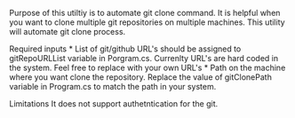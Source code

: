 Purpose of this utiltiy is to automate git clone command. It is helpful when you want to clone multiple git repositories on multiple machines. This utility will automate git clone process. 

Required inputs
	* List of git/github URL's should be assigned to gitRepoURLList variable in Porgram.cs. Currenlty URL's are  hard coded in the system. Feel free to replace with your own URL's	
	* Path on the machine where you want clone the repository. Replace the value of gitClonePath variable in Program.cs to match the path in your system.
	 
Limitations
	It does not support authetntication for the git.

